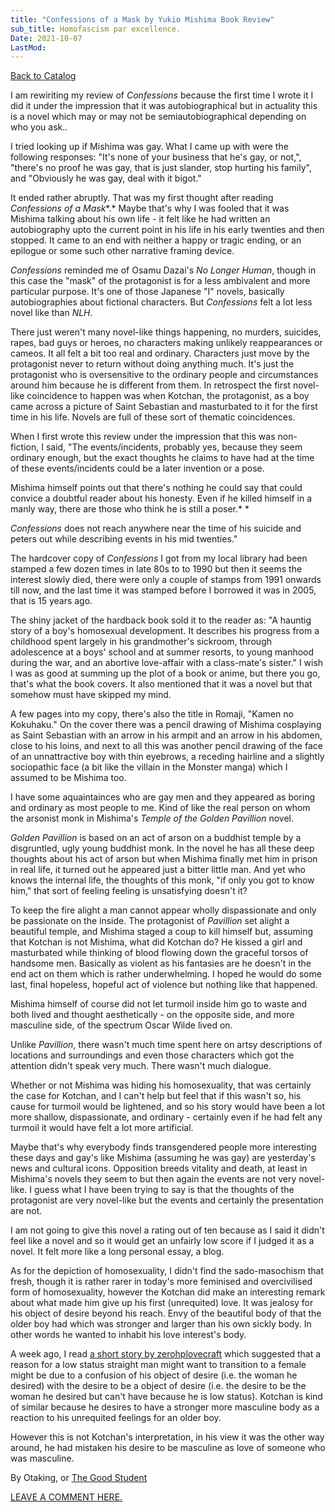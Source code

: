 ```yaml
---
title: "Confessions of a Mask by Yukio Mishima Book Review"
sub_title: Homofascism par excellence.
Date: 2021-10-07
LastMod:
---
```


[Back to Catalog](https://otaking.xyz/index.html)

I am rewiriting my review of *Confessions* because the first time I wrote it I did it under the impression that it was autobiographical but in actuality this is a novel which may or may not be semiautobiographical depending on who you ask..

I tried looking up if Mishima was gay. What I came up with were the following responses: "It's none of your business that he's gay, or not,", "there's no proof he was gay, that is just slander, stop hurting his family", and "Obviously he was gay, deal with it bigot." 

It ended rather abruptly. That was my first thought after reading *Confessions of a Mask**.* Maybe that's why I was fooled that it was Mishima talking about his own life - it felt like he had written an autobiography upto the current point in his life in his early twenties and then stopped. It came to an end with neither a happy or tragic ending, or an epilogue or some such other narrative framing device.

*Confessions* reminded me of Osamu Dazai's *No Longer Human*, though in this case the "mask" of the protagonist is for a less ambivalent and more particular purpose. It's one of those Japanese "I" novels, basically autobiographies about fictional characters. But *Confessions* felt a lot less novel like than *NLH*.

There just weren't many novel-like things happening, no murders, suicides, rapes, bad guys or heroes, no characters making unlikely reappearances or cameos. It all felt a bit too real and ordinary. Characters just move by the protagonist never to return without doing anything much. It's just the protagonist who is oversensitive to the ordinary people and circumstances around him because he is different from them. In retrospect the first novel-like coincidence to happen was when Kotchan, the protagonist, as a boy came across a picture of Saint Sebastian and masturbated to it for the first time in his life. Novels are full of these sort of thematic coincidences.

When I first wrote this review under the impression that this was non-fiction, I said, "The events/incidents, probably yes, because they seem ordinary enough, but the exact thoughts he claims to have had at the time of these events/incidents could be a later invention or a pose.

Mishima himself points out that there's nothing he could say that could convice a doubtful reader about his honesty. Even if he killed himself in a manly way, there are those who think he is still a poser.*
*

*Confessions* does not reach anywhere near the time of his suicide and peters out while describing events in his mid twenties."

The hardcover copy of *Confessions* I got from my local library had been stamped a few dozen times in late 80s to to 1990 but then it seems the interest slowly died, there were only a couple of stamps from 1991 onwards till now, and the last time it was stamped before I borrowed it was in 2005, that is 15 years ago.

The shiny jacket of the hardback book sold it to the reader as: "A hauntig story of a boy's homosexual development. It describes his progress from a childhood spent largely in his grandmother's sickroom, through adolescence at a boys' school and at summer resorts, to young manhood during the war, and an abortive love-affair with a class-mate's sister." I wish I was as good at summing up the plot of a book or anime, but there you go, that's what the book covers. It also mentioned that it was a novel but that somehow must have skipped my mind.

A few pages into my copy, there's also the title in Romaji, "Kamen no Kokuhaku." On the cover there was a pencil drawing of Mishima cosplaying as Saint Sebastian with an arrow in his armpit and an arrow in his abdomen, close to his loins, and next to all this was another pencil drawing of the face of an unnattractive boy with thin eyebrows, a receding hairline and a slightly sociopathic face (a bit like the villain in the Monster manga) which I assumed to be Mishima too.

I have some aquaintainces who are gay men and they appeared as boring and ordinary as most people to me. Kind of like the real person on whom the arsonist monk in Mishima's *Temple of the Golden Pavillion* novel.

*Golden Pavillion* is based on an act of arson on a buddhist temple by a disgruntled, ugly young buddhist monk. In the novel he has all these deep thoughts about his act of arson but when Mishima finally met him in prison in real life, it turned out he appeared just a bitter little man. And yet who knows the internal life, the thoughts of this monk, "if only you got to know him," that sort of feeling feeling is unsatisfying doesn't it?

To keep the fire alight a man cannot appear wholly dispassionate and only be passionate on the inside. The protagonist of *Pavillion* set alight a beautiful temple, and Mishima staged a coup to kill himself but, assuming that Kotchan is not Mishima, what did Kotchan do? He kissed a girl and masturbated while thinking of blood flowing down the graceful torsos of handsome men. Basically as violent as his fantasies are he doesn't in the end act on them which is rather underwhelming. I hoped he would do some last, final hopeless, hopeful act of violence but nothing like that happened.

Mishima himself of course did not let turmoil inside him go to waste and both lived and thought aesthetically - on the opposite side, and more masculine side, of the spectrum Oscar Wilde lived on.

Unlike *Pavillion*, there wasn't much time spent here on artsy descriptions of locations and surroundings and even those characters which got the attention didn't speak very much. There wasn't much dialogue.

Whether or not Mishima was hiding his homosexuality, that was certainly the case for Kotchan, and I can't help but feel that if this wasn't so, his cause for turmoil would be lightened, and so his story would have been a lot more shallow, dispassionate, and ordinary - certainly even if he had felt any turmoil it would have felt a lot more artificial.

Maybe that's why everybody finds transgendered people more interesting these days and gay's like Mishima (assuming he was gay) are yesterday's news and cultural icons. Opposition breeds vitality and death, at least in Mishima's novels they seem to but then again the events are not very novel-like. I guess what I have been trying to say is that the thoughts of the protagonist are very novel-like but the events and certainly the presentation are not.

I am not going to give this novel a rating out of ten because as I said it didn't feel like a novel and so it would get an unfairly low score if I judged it as a novel. It felt more like a long personal essay, a blog.

As for the depiction of homosexuality, I didn't find the sado-masochism that fresh, though it is rather rarer in today's more feminised and overcivilised form of homosexuality, however the Kotchan did make an interesting remark about what made him give up his first (unrequited) love. It was jealosy for his object of desire beyond his reach. Envy of the beautiful body of that the older boy had which was stronger and larger than his own sickly body. In other words he wanted to inhabit his love interest's body.

A week ago, I read [a short story by zerohplovecraft](https://zerohplovecraft.wordpress.com/2021/09/27/the-diagnosis-of-aplasia/) which suggested that a reason for a low status straight man might want to transition to a female might be due to a confusion of his object of desire (i.e. the woman he desired) with the desire to be a object of desire (i.e. the desire to be the woman he desired but can't have because he is low status). Kotchan is kind of similar because he desires to have a stronger more masculine body as a reaction to his unrequited feelings for an older boy.

However this is not Kotchan's interpretation, in his view it was the other way around, he had mistaken his desire to be masculine as love of someone who was masculine.

By Otaking, or [The Good Student](https://www.youtube.com/channel/UCA4gWcOoz_FXrtTEemTOtfw?view_as=subscriber/videos)

[LEAVE A COMMENT HERE.](http://otaking.bbs.fc2.com/)

 
